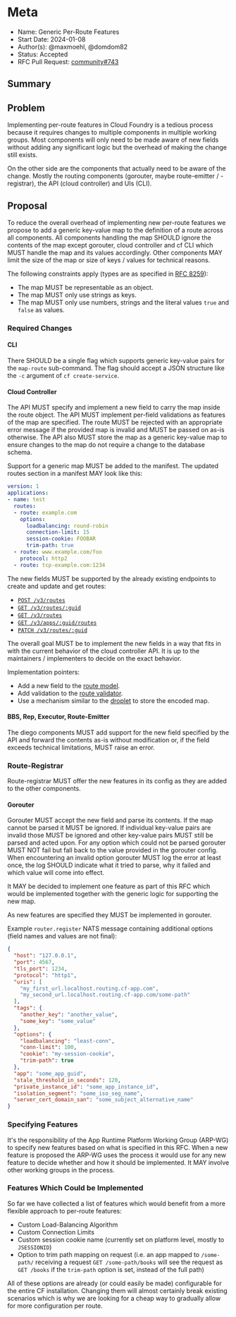 # Meta
[meta]: #meta
- Name: Generic Per-Route Features
- Start Date: 2024-01-08
- Author(s): @maxmoehl, @domdom82
- Status: Accepted
- RFC Pull Request: [community#743](https://github.com/cloudfoundry/community/pull/743)

## Summary

## Problem

Implementing per-route features in Cloud Foundry is a tedious process because it requires changes to
multiple components in multiple working groups. Most components will only need to be made aware of
new fields without adding any significant logic but the overhead of making the change still exists.

On the other side are the components that actually need to be aware of the change. Mostly the
routing components (gorouter, maybe route-emitter / -registrar), the API (cloud controller) and
UIs (CLI).

## Proposal

To reduce the overall overhead of implementing new per-route features we propose to add a generic
key-value map to the definition of a route across all components. All components handling the map
SHOULD ignore the contents of the map except gorouter, cloud controller and cf CLI which MUST handle
the map and its values accordingly. Other components MAY limit the size of the map or size of keys /
values for technical reasons.

The following constraints apply (types are as specified in [RFC 8259](https://rfc-editor.org/rfc/rfc8259)):
* The map MUST be representable as an object.
* The map MUST only use strings as keys.
* The map MUST only use numbers, strings and the literal values `true` and `false` as values.

### Required Changes

#### CLI

There SHOULD be a single flag which supports generic key-value pairs for the `map-route`
sub-command. The flag should accept a JSON structure like the `-c` argument of `cf create-service`.

#### Cloud Controller

The API MUST specify and implement a new field to carry the map inside the route object. The
API MUST implement per-field validations as features of the map are specified. The route MUST be
rejected with an appropriate error message if the provided map is invalid and MUST be passed on
as-is otherwise. The API also MUST store the map as a generic key-value map to ensure changes to the
map do not require a change to the database schema.

Support for a generic map MUST be added to the manifest. The updated routes section in a manifest
MAY look like this:

```yml
version: 1
applications:
- name: test
  routes:
  - route: example.com
    options:
      loadbalancing: round-robin
      connection-limit: 15
      session-cookie: FOOBAR
      trim-path: true
  - route: www.example.com/foo
    protocol: http2
  - route: tcp-example.com:1234
```

The new fields MUST be supported by the already existing endpoints to create and update and get
routes:
* [`POST /v3/routes`](https://v3-apidocs.cloudfoundry.org/version/3.159.0/index.html#create-a-route)
* [`GET /v3/routes/:guid`](https://v3-apidocs.cloudfoundry.org/version/3.159.0/index.html#get-a-route)
* [`GET /v3/routes`](https://v3-apidocs.cloudfoundry.org/version/3.159.0/index.html#list-routes)
* [`GET /v3/apps/:guid/routes`](https://v3-apidocs.cloudfoundry.org/version/3.159.0/index.html#list-routes-for-an-app)
* [`PATCH /v3/routes/:guid`](https://v3-apidocs.cloudfoundry.org/version/3.159.0/index.html#update-a-route)

The overall goal MUST be to implement the new fields in a way that fits in with the current
behavior of the cloud controller API. It is up to the maintainers / implementers to decide on the
exact behavior.

Implementation pointers:
* Add a new field to the [route model](https://github.com/cloudfoundry/cloud_controller_ng/blob/main/app/models/runtime/route.rb).
* Add validation to the [route validator](https://github.com/cloudfoundry/cloud_controller_ng/blob/e719d017ea4625397a97c2c14352ebdee66febe9/lib/cloud_controller/route_validator.rb#L2).
* Use a mechanism similar to the [droplet](https://github.com/cloudfoundry/cloud_controller_ng/blob/e719d017ea4625397a97c2c14352ebdee66febe9/app/models/runtime/droplet_model.rb#L47-L48) to store the encoded map.

#### BBS, Rep, Executor, Route-Emitter

The diego components MUST add support for the new field specified by the API and forward the
contents as-is without modification or, if the field exceeds technical limitations, MUST raise an
error.

### Route-Registrar

Route-registrar MUST offer the new features in its config as they are added to the other components.

#### Gorouter

Gorouter MUST accept the new field and parse its contents. If the map cannot be parsed it MUST be
ignored. If individual key-value pairs are invalid those MUST be ignored and other key-value pairs
MUST still be parsed and acted upon. For any option which could not be parsed gorouter MUST NOT
fail but fall back to the value provided in the gorouter config. When encountering an invalid option
gorouter MUST log the error at least once, the log SHOULD indicate what it tried to parse, why it
failed and which value will come into effect.

It MAY be decided to implement one feature as part of this RFC which would be implemented together
with the generic logic for supporting the new map.

As new features are specified they MUST be implemented in gorouter.

Example `router.register` NATS message containing additional options (field names and values are
not final):

```json
{
  "host": "127.0.0.1",
  "port": 4567,
  "tls_port": 1234,
  "protocol": "http1",
  "uris": [
    "my_first_url.localhost.routing.cf-app.com",
    "my_second_url.localhost.routing.cf-app.com/some-path"
  ],
  "tags": {
    "another_key": "another_value",
    "some_key": "some_value"
  },
  "options": {
    "loadbalancing": "least-conn",
    "conn-limit": 100,
    "cookie": "my-session-cookie",
    "trim-path": true
  },
  "app": "some_app_guid",
  "stale_threshold_in_seconds": 120,
  "private_instance_id": "some_app_instance_id",
  "isolation_segment": "some_iso_seg_name",
  "server_cert_domain_san": "some_subject_alternative_name"
}
```

### Specifying Features

It's the responsibility of the App Runtime Platform Working Group (ARP-WG) to specify new features
based on what is specified in this RFC. When a new feature is proposed the ARP-WG uses the process
it would use for any new feature to decide whether and how it should be implemented. It MAY involve
other working groups in the process.

### Features Which Could be Implemented

So far we have collected a list of features which would benefit from a more flexible approach to
per-route features:

- Custom Load-Balancing Algorithm
- Custom Connection Limits
- Custom session cookie name (currently set on platform level, mostly to `JSESSIONID`)
- Option to trim path mapping on request (i.e. an app mapped to `/some-path/` receiving a request
  `GET /some-path/books` will see the request as `GET /books` if the `trim-path` option is set,
  instead of the full path)

All of these options are already (or could easily be made) configurable for the entire CF
installation. Changing them will almost certainly break existing scenarios which is why we are
looking for a cheap way to gradually allow for more configuration per route.
